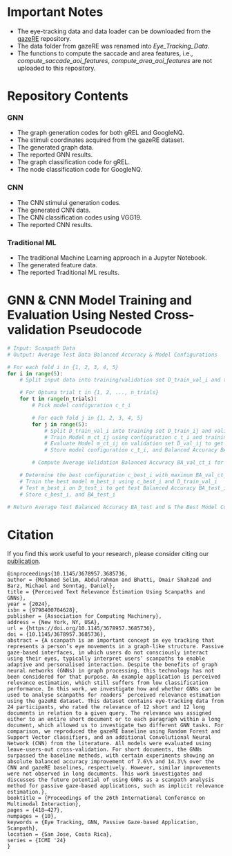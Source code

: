 # Important Notes 
- The eye-tracking data and data loader can be downloaded from the [gazeRE](https://github.com/DFKI-Interactive-Machine-Learning/gazeRE-dataset) repository.
- The data folder from gazeRE was renamed into _Eye_Tracking_Data_.
- The functions to compute the saccade and area features, i.e., _compute_saccade_aoi_features_, _compute_area_aoi_features_ are not uploaded to this repository.

# Repository Contents

### GNN
- The graph generation codes for both gREL and GoogleNQ.
- The stimuli coordinates acquired from the gazeRE dataset.
- The generated graph data.
- The reported GNN results.
- The graph classification code for gREL.
- The node classification code for GoogleNQ.

### CNN
- The CNN stimului generation codes.
- The generated CNN data.
- The CNN classification codes using VGG19.
- The reported CNN results.
  
### Traditional ML
- The traditional Machine Learning approach in a Jupyter Notebook.
- The generated feature data.
- The reported Traditional ML results.

# GNN & CNN Model Training and Evaluation Using Nested Cross-validation Pseudocode

```python
# Input: Scanpath Data
# Output: Average Test Data Balanced Accuracy & Model Configurations

# For each fold i in {1, 2, 3, 4, 5}
for i in range(5):
    # Split input data into training/validation set D_train_val_i and test set D_test_i

    # For Optuna trial t in {1, 2, ..., n_trials}
    for t in range(n_trials):
        # Pick model configuration c_t_i

        # For each fold j in {1, 2, 3, 4, 5}
        for j in range(5):
            # Split D_train_val_i into training set D_train_ij and validation set D_val_ij
            # Train Model m_ct_ij using configuration c_t_i and training set D_train_ij
            # Evaluate Model m_ct_ij on validation set D_val_ij to get the Balanced Accuracy BA_val_ct_ij
            # Store model configuration c_t_i, and Balanced Accuracy BA_val_ct_ij

        # Compute Average Validation Balanced Accuracy BA_val_ct_i for configuration c_t_i

    # Determine the best configuration c_best_i with maximum BA_val_ct_i
    # Train the best model m_best_i using c_best_i and D_train_val_i
    # Test m_best_i on D_test_i to get test Balanced Accuracy BA_test_i
    # Store c_best_i, and BA_test_i

# Return Average Test Balanced Accuracy BA_test and & The Best Model Configurations [c_best_i for i in range(5)]
```

# Citation
If you find this work useful to your research, please consider citing our [publication](https://dl.acm.org/doi/10.1145/3678957.3685736).

```
@inproceedings{10.1145/3678957.3685736,
author = {Mohamed Selim, Abdulrahman and Bhatti, Omair Shahzad and Barz, Michael and Sonntag, Daniel},
title = {Perceived Text Relevance Estimation Using Scanpaths and GNNs},
year = {2024},
isbn = {9798400704628},
publisher = {Association for Computing Machinery},
address = {New York, NY, USA},
url = {https://doi.org/10.1145/3678957.3685736},
doi = {10.1145/3678957.3685736},
abstract = {A scanpath is an important concept in eye tracking that represents a person’s eye movements in a graph-like structure. Passive gaze-based interfaces, in which users do not consciously interact using their eyes, typically interpret users’ scanpaths to enable adaptive and personalised interaction. Despite the benefits of graph neural networks (GNNs) in graph processing, this technology has not been considered for that purpose. An example application is perceived relevance estimation, which still suffers from low classification performance. In this work, we investigate how and whether GNNs can be used to analyse scanpaths for readers’ perceived relevance estimation using the gazeRE dataset. This dataset contains eye-tracking data from 24 participants, who rated the relevance of 12 short and 12 long documents in relation to a given query. The relevance was assigned either to an entire short document or to each paragraph within a long document, which allowed us to investigate two different GNN tasks. For comparison, we reproduced the gazeRE baseline using Random Forest and Support Vector classifiers, and an additional Convolutional Neural Network (CNN) from the literature. All models were evaluated using leave-users-out cross-validation. For short documents, the GNNs surpassed the baseline methods, with certain experiments showing an absolute balanced accuracy improvement of 7.6\% and 14.3\% over the CNN and gazeRE baselines, respectively. However, similar improvements were not observed in long documents. This work investigates and discusses the future potential of using GNNs as a scanpath analysis method for passive gaze-based applications, such as implicit relevance estimation.},
booktitle = {Proceedings of the 26th International Conference on Multimodal Interaction},
pages = {418–427},
numpages = {10},
keywords = {Eye Tracking, GNN, Passive Gaze-based Application, Scanpath},
location = {San Jose, Costa Rica},
series = {ICMI '24}
}
```
